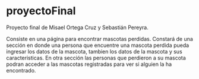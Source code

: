 # proyectoFinal
Proyecto final de Misael Ortega Cruz y Sebastián Pereyra.

Consiste en una página para encontrar mascotas perdidas.
Constará de una sección en donde una persona que encuentre una mascota perdida pueda ingresar los datos de la mascota, tambien los datos de la mascota y sus caracteristicas. En otra sección las personas que perdieron a su mascota podran acceder a las mascotas registradas para ver si alguien la ha encontrado.

